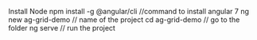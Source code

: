 Install Node 
npm install -g @angular/cli //command to install angular 7
ng new ag-grid-demo // name of the project
cd ag-grid-demo // go to the folder
ng serve // run the project

